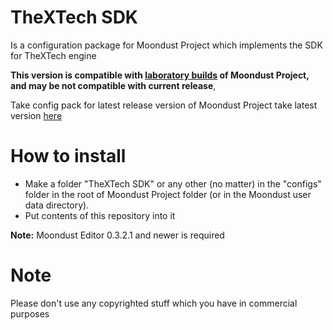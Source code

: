 # TheXTech SDK

Is a configuration package for Moondust Project which implements the SDK for TheXTech engine

**This version is compatible with [laboratory builds](http://wohlsoft.ru/docs/_laboratory/) of Moondust Project, and may be not compatible with current release**,

Take config pack for latest release version of Moondust Project take latest version [here](http://wohlsoft.ru/config_packs/pack_info.php?pack=XTechSDK/)

# How to install
* Make a folder "TheXTech SDK" or any other (no matter) in the "configs" folder in the root of Moondust Project folder
(or in the Moondust user data directory).
* Put contents of this repository into it

**Note:** Moondust Editor 0.3.2.1 and newer is required


# Note

Please don't use any copyrighted stuff which you have in commercial purposes

